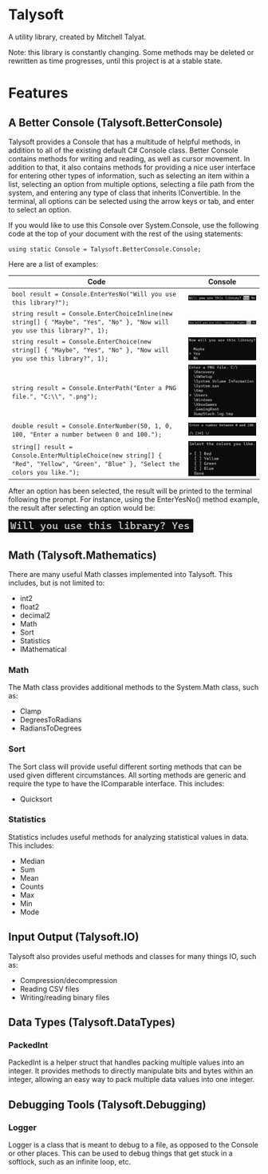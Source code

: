 # Talysoft
 A utility library, created by Mitchell Talyat.
 
 Note: this library is constantly changing. Some methods may be deleted or rewritten as time progresses, until this project is at a stable state.

# Features

## A Better Console (Talysoft.BetterConsole)

Talysoft provides a Console that has a multitude of helpful methods, in addition to all of the existing default C# Console class. Better Console contains methods for writing and reading, as well as cursor movement. In addition to that, it also contains methods for providing a nice user interface for entering other types of information, such as selecting an item within a list, selecting an option from multiple options, selecting a file path from the system, and entering any type of class that inherits IConvertible. In the terminal, all options can be selected using the arrow keys or tab, and enter to select an option.

If you would like to use this Console over System.Console, use the following code at the top of your document with the rest of the using statements:
```
using static Console = Talysoft.BetterConsole.Console;
```

Here are a list of examples:

| Code | Console |
|---|---|
| `bool result = Console.EnterYesNo("Will you use this library?");` | ![Console.EnterYesNo() in the console](https://github.com/mtalyat/Talysoft/blob/main/Images/Q-YN.png) |
| `string result = Console.EnterChoiceInline(new string[] { "Maybe", "Yes", "No" }, "Now will you use this library?", 1);` | ![Console.EnterChoiceInline() in the console](https://github.com/mtalyat/Talysoft/blob/main/Images/Q-Inline.png) |
| `string result = Console.EnterChoice(new string[] { "Maybe", "Yes", "No" }, "Now will you use this library?", 1);` | ![Console.EnterChoice() in the console](https://github.com/mtalyat/Talysoft/blob/main/Images/Q-List.png) |
| `string result = Console.EnterPath("Enter a PNG file.", "C:\\", ".png");` | ![Console.EnterPath() in the console](https://github.com/mtalyat/Talysoft/blob/main/Images/Q-Path.png) |
| `double result = Console.EnterNumber(50, 1, 0, 100, "Enter a number between 0 and 100.");` | ![Console.EnterNumber() in the console](https://github.com/mtalyat/Talysoft/blob/main/Images/Q-Number.png) |
| `string[] result = Console.EnterMultipleChoice(new string[] { "Red", "Yellow", "Green", "Blue" }, "Select the colors you like.");` | ![Console.EnterMultipleChoice() in the console](https://github.com/mtalyat/Talysoft/blob/main/Images/Q-Multiple.png) |

After an option has been selected, the result will be printed to the terminal following the prompt. For instance, using the EnterYesNo() method example, the result after selecting an option would be:

![Console.EnterYesNo() result in the console](https://github.com/mtalyat/Talysoft/blob/main/Images/Q-YN-Result.png)

## Math (Talysoft.Mathematics)

There are many useful Math classes implemented into Talysoft. This includes, but is not limited to:

* int2
* float2
* decimal2
* Math
* Sort
* Statistics
* IMathematical

### Math

The Math class provides additional methods to the System.Math class, such as:

* Clamp
* DegreesToRadians
* RadiansToDegrees

### Sort

The Sort class will provide useful different sorting methods that can be used given different circumstances. All sorting methods are generic and require the type to have the IComparable interface. This includes:

* Quicksort

### Statistics

Statistics includes useful methods for analyzing statistical values in data. This includes:

* Median
* Sum
* Mean
* Counts
* Max
* Min
* Mode

## Input Output (Talysoft.IO)

Talysoft also provides useful methods and classes for many things IO, such as:

* Compression/decompression
* Reading CSV files
* Writing/reading binary files

## Data Types (Talysoft.DataTypes)

### PackedInt

PackedInt is a helper struct that handles packing multiple values into an integer. It provides methods to directly manipulate bits and bytes within an integer, allowing an easy way to pack multiple data values into one integer.

## Debugging Tools (Talysoft.Debugging)

### Logger

Logger is a class that is meant to debug to a file, as opposed to the Console or other places. This can be used to debug things that get stuck in a softlock, such as an infinite loop, etc.
